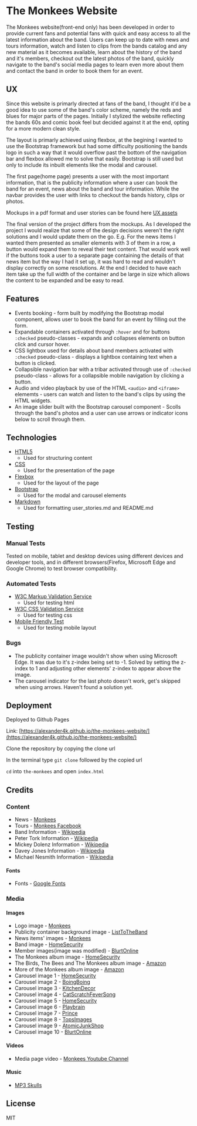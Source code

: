 # The Monkees Website

The Monkees website(front-end only) has been developed in order to provide current fans and potential fans with quick and easy access to all the latest information about the band.
Users can keep up to date with news and tours information, watch and listen to clips from the bands catalog and any new material as it becomes available, 
learn about the history of the band and it's members, checkout out the latest photos of the band, quickly navigate to the band's social media pages to learn even more about them 
and contact the band in order to book them for an event.

## UX

Since this website is primarly directed at fans of the band, I thought it'd be a good idea to use some of the band's color scheme, namely the reds and blues for major parts of the pages.
Initially I stylized the website reflecting the bands 60s and comic book feel but decided against it at the end, opting for a more modern clean style.

The layout is primarly achieved using flexbox, at the begining I wanted to use the Bootstrap framework but had some difficulty positioning the bands logo in such a way that it would overflow past the 
bottom of the navigation bar and flexbox allowed me to solve that easily. Bootstrap is still used but only to include its inbuilt elements like the modal and carousel.

The first page(home page) presents a user with the most important information, that is the publicity information where a user can book the band for an event, news about the band and
tour information. While the navbar provides the user with links to checkout the bands history, clips or photos.

Mockups in a pdf format and user stories can be found here [UX assets](assets/ux)

The final version of the project differs from the mockups. As I developed the project I would realize that some of the design decisions weren't the right solutions and I would update them on the go.
E.g. For the news items I wanted them presented as smaller elements with 3 of them in a row, a button would expand them to reveal their text content. That would work well if 
the buttons took a user to a separate page containing the details of that news item but the way I had it set up, it was hard to read and wouldn't display correctly on some resolutions. At
the end I decided to have each item take up the full width of the container and be large in size which allows the content to be expanded and be easy to read.


## Features 

* Events booking - form built by modifying the Bootstrap modal component, allows user to book the band for an event by filling out the form.
* Expandable containers activated through `:hover` and for buttons `:checked` pseudo-classes - expands and collapses elements on button click and cursor hover.
* CSS lightbox used for details about band members activated with `:checked` pseudo-class - displays a lightbox containing text when a button is clicked.
* Collapsible navigation bar with a tribar activated through use of `:checked` pseudo-class - allows for a collapsible mobile navigation by clicking a button.
* Audio and video playback by use of the HTML `<audio>` and `<iframe>` elememts - users can watch and listen to the band's clips by using the HTML widgets.
* An image slider built with the Bootstrap carousel component - Scolls through the band's photos and a user can use arrows or indicator icons below to scroll through them.

## Technologies

* [HTML5](https://developer.mozilla.org/en-US/docs/Web/Guide/HTML/HTML5)
  * Used for structuring content
* [CSS](https://en.wikipedia.org/wiki/Cascading_Style_Sheets)
  * Used for the presentation of the page
* [Flexbox](https://developer.mozilla.org/en-US/docs/Web/CSS/CSS_Flexible_Box_Layout/Basic_Concepts_of_Flexbox)
  * Used for the layout of the page
* [Bootstrap](https://getbootstrap.com/)
  * Used for the modal and carousel elements
* [Markdown](https://en.wikipedia.org/wiki/Markdown)
  * Used for formatting user_stories.md and README.md

## Testing 

### Manual Tests

Tested on mobile, tablet and desktop devices using different devices and developer tools,
and in different browsers(Firefox, Microsoft Edge and Google Chrome) to test browser compatibility.

### Automated Tests

* [W3C Markup Validation Service](https://validator.w3.org/)
  * Used for testing html
* [W3C CSS Validation Service](https://jigsaw.w3.org/css-validator/)
  * Used for testing css
* [Mobile Friendly Test](https://search.google.com/test/mobile-friendly)
  * Used for testing mobile layout

### Bugs

* The publicity container image wouldn't show when using Microsoft Edge. It was due to it's z-index being set to -1. Solved by setting the z-index to 1 and adjusting other
  elements' z-index to appear above the image.
* The carousel indicator for the last photo doesn't work, get's skipped when using arrows. Haven't found a solution yet.

## Deployment 

Deployed to Github Pages 

Link: [https://alexander4k.github.io/the-monkees-website/](https://alexander4k.github.io/the-monkees-website/)

Clone the repository by copying the clone url

In the terminal type `git clone` followed by the copied url

`cd` into `the-monkees` and open `index.html`

## Credits

### Content 

* News - [Monkees](https://www.monkees.com/index.php)
* Tours - [Monkees Facebook](https://www.facebook.com/TheMonkees/)
* Band Information - [Wikipedia](https://en.wikipedia.org/wiki/The_Monkees)
* Peter Tork Information - [Wikipedia](https://en.wikipedia.org/wiki/Peter_Tork)
* Mickey Dolenz Information - [Wikipedia](https://en.wikipedia.org/wiki/Micky_Dolenz)
* Davey Jones Information - [Wikipedia](https://en.wikipedia.org/wiki/Davy_Jones_(musician))
* Michael Nesmith Information - [Wikipedia](https://en.wikipedia.org/wiki/Michael_Nesmith)

#### Fonts

* Fonts - [Google Fonts](https://fonts.google.com/)

### Media

#### Images

* Logo image - [Monkees](https://www.monkees.com/index.php)
* Publicity container background image - [ListToTheBand](http://listentotheband.weebly.com/graphics.html)
* News items' images - [Monkees](https://www.monkees.com/index.php)
* Band image - [HomeSecurity](https://homesecurity.press/quotes/the-best-of-the-monkees-album.html)
* Member images(image was modified) - [BlurtOnline](http://blurtonline.com/feature/good-time-monkees/)
* The Monkees album image - [HomeSecurity](https://homesecurity.press/quotes/thomas-the-train-charts.html)
* The Birds, The Bees and The Monkees album image - [Amazon](https://www.amazon.com/Birds-Bees-Monkees/dp/B007LNJ3WU)
* More of the Monkees album image - [Amazon](https://www.amazon.co.jp/More-Monkees/dp/B004GE818Y)
* Carousel image 1 - [HomeSecurity](https://homesecurity.press/quotes/pete-townshend-behind-blue-eyes.html)
* Carousel image 2 - [BoingBoing](https://boingboing.net/2018/09/24/the-monkees-recorded-a-new-chr.html)
* Carousel image 3 - [KitchenDecor](https://kitchendecor.club/files/pictures-of-the-group-monkees.html)
* Carousel image 4 - [CatScratchFeverSong](http://anugrah.staylive.site/cat-scratch-fever-song/)
* Carousel image 5 - [HomeSecurity](https://homesecurity.press/quotes/beatles-on-american-bandstand.html)
* Carousel image 6 - [Playbrain](https://en.playbrain.me/tv/en14897/)
* Carousel image 7 - [Prince](http://prince.org/msg/8/433920)
* Carousel image 8 - [TopsImages](https://www.topsimages.com/images/the-monkees-47.html)
* Carousel image 9 - [AtomicJunkShop](http://atomicjunkshop.com/monkees-wonders-crazy-ex-girlfriends/)
* Carousel image 10 - [BlurtOnline](http://blurtonline.com/feature/good-time-monkees/)

#### Videos

* Media page video - [Monkees Youtube Channel](https://www.youtube.com/watch?v=xvqeSJlgaNk)


#### Music 

* [MP3 Skulls](https://mp3skulls.to/free-mp3-download/the-monkees-i-m-a-believer.html)

## License

MIT